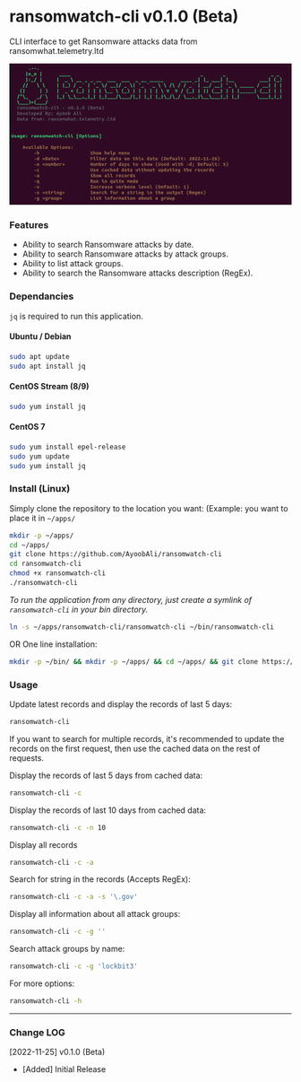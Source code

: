 # ransomwatch-cli v0.1.0 (Beta)

CLI interface to get Ransomware attacks data from ransomwhat.telemetry.ltd

![ransomwatch-cli](.img/ransomwatch-cli.png)

### Features

 - Ability to search Ransomware attacks by date.
 - Ability to search Ransomware attacks by attack groups.
 - Ability to list attack groups.
 - Ability to search the Ransomware attacks description (RegEx).

### Dependancies
`jq` is required to run this application.

#### Ubuntu / Debian
```bash
sudo apt update
sudo apt install jq
```

#### CentOS Stream (8/9)
```bash
sudo yum install jq
```

#### CentOS 7
```bash
sudo yum install epel-release
sudo yum update
sudo yum install jq
```

### Install (Linux)

Simply clone the repository to the location you want:
(Example: you want to place it in `~/apps/`
```Bash
mkdir -p ~/apps/
cd ~/apps/
git clone https://github.com/AyoobAli/ransomwatch-cli
cd ransomwatch-cli
chmod +x ransomwatch-cli
./ransomwatch-cli
```

*To run the application from any directory, just create a symlink of `ransomwatch-cli` in your bin directory.*

```Bash
ln -s ~/apps/ransomwatch-cli/ransomwatch-cli ~/bin/ransomwatch-cli
```


OR One line installation:

```bash
mkdir -p ~/bin/ && mkdir -p ~/apps/ && cd ~/apps/ && git clone https://github.com/ayoobali/ransomwatch-cli && cd ransomwatch-cli && chmod +x ransomwatch-cli && ln -s ~/apps/ransomwatch-cli/ransomwatch-cli ~/bin/ransomwatch-cli
```


### Usage

Update latest records and display the records of last 5 days:
```Bash
ransomwatch-cli
```

If you want to search for multiple records, it's recommended to update the records on the first request, then use the cached data on the rest of requests.

Display the records of last 5 days from cached data:
```Bash
ransomwatch-cli -c
```

Display the records of last 10 days from cached data:
```Bash
ransomwatch-cli -c -n 10
```

Display all records
```Bash
ransomwatch-cli -c -a
```

Search for string in the records (Accepts RegEx):
```Bash
ransomwatch-cli -c -a -s '\.gov' 
```

Display all information about all attack groups:
```Bash
ransomwatch-cli -c -g ''
```

Search attack groups by name:
```Bash
ransomwatch-cli -c -g 'lockbit3'
```

For more options:
```Bash
ransomwatch-cli -h
```

-------

### Change LOG

[2022-11-25] v0.1.0 (Beta)
   - [Added]   Initial Release
